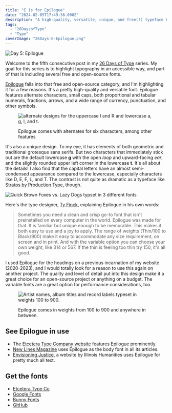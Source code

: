 ```yaml
---
title: "E is for Epilogue"
date: "2024-02-05T17:49:36.000Z"
description: "A high-quality, versatile, unique, and free(!) typeface by Ty Finck."
tags: 
  - "26DaysofType"
  - "Type"
coverImage: "26Days-E-Epilogue.png"
---
```


![Day 5: Epilogue](/img/post-images/26Days-E-Epilogue-1024x576.png)

Welcome to the fifth consecutive post in my [26 Days of Type](https://nicksimson.com/26-days-of-type/) series. My goal for this series is to highlight typography in an accessible way, and part of that is including several free and open-source fonts.

[Epilogue](https://etceteratype.co/epilogue) falls into that free and open-source category, and I'm highlighting it for a few reasons. It's a pretty high-quality and versatile font. Epilogue features alternate characters, small caps, both proportional and tabular numerals, fractions, arrows, and a wide range of currency, punctuation, and other symbols.

<figure>

![alternate designs for the uppercase I and R and lowercase a, g, l, and t.](/img/post-images/26Days-E-Epilogue-Alternates-1024x576.png)

<figcaption>

Epilogue comes with alternates for six characters, among other features

</figcaption>

</figure>

It's also a unique design. To my eye, it has elements of both geometric and traditional grotesque sans serifs. But two characters that immediately stick out are the default lowercase **g** with the open _loop_ and upward-facing _ear_, and the slightly rounded upper left corner in the lowercase **t**. It's all about the details! I also find that the capital letters have an almost semi-condensed appearance compared to the lowercase, especially characters like D, E, F, L, and T. The contrast is not quite as dramatic as a typeface like [Stratos by Production Type](https://www.productiontype.com/family/stratos), though.

![Quick Brown Foxes vs. Lazy Dogs typset in 3 different fonts](/img/post-images/26Days-E-Epilogue-compared-1024x576.png)

Here's the type designer, [Ty Finck](https://tyfromtheinternet.com/), explaining Epilogue in his own words:

> Sometimes you need a clean and crisp go-to font that isn't preinstalled on every computer in the world. Epilogue was made for that. It is familiar but unique enough to be memorable. This makes it both easy to use and a joy to apply. The range of weights (Thin/100 to Black/900) make it easy to accommodate any size requirement, on screen and in print. And with the variable option you can choose your own weight, like 314 or 567. If the thin is feeling too thin try 150, it's all good.

I used Epilogue for the headings on a previous incarnation of my website (2020-2023), and I would totally look for a reason to use this again on another project. The quality and level of detail put into this design make it a great choice for an open-source project or anything on a budget. The variable fonts are a great option for performance considerations, too.

<figure>

![Artist names, album titles and record labels typeset in weights 100 to 900.](/img/post-images/26Days-E-Epilogue-WeightsStyles-1024x576.png)

<figcaption>

Epilogue comes in weights from 100 to 900 and anywhere in between.

</figcaption>

</figure>

## See Epilogue in use

- The [Etcetera Type Company website](https://etceteratype.co/) features Epilogue prominently.
- [New Lines Magazine](https://newlinesmag.com/) uses Epilogue as the body font in all its articles.
- [Envisioning Justice](https://envisioningjustice.org/), a website by Illinois Humanities uses Epilogue for pretty much all text.

## Get the fonts

- [Etcetera Type Co](https://etceteratype.co/epilogue)
- [Google Fonts](https://fonts.google.com/specimen/Epilogue)
- [Bunny Fonts](https://fonts.bunny.net/family/epilogue)
- [GitHub](https://github.com/Etcetera-Type-Co/epilogue)

